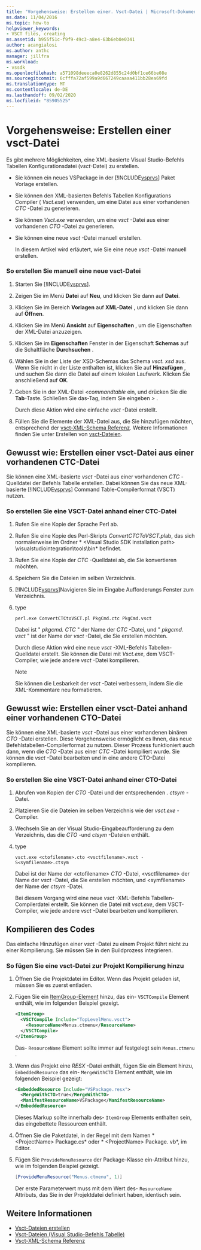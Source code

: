 ```yaml
---
title: 'Vorgehensweise: Erstellen einer. Vsct-Datei | Microsoft-Dokumentation'
ms.date: 11/04/2016
ms.topic: how-to
helpviewer_keywords:
- VSCT files, creating
ms.assetid: b955f51c-f9f9-49c3-a8e4-63b6eb0e0341
author: acangialosi
ms.author: anthc
manager: jillfra
ms.workload:
- vssdk
ms.openlocfilehash: a571098deeeca0e8262d855c24d0bf1ce66be08e
ms.sourcegitcommit: 6cfffa72af599a9d667249caaaa411bb28ea69fd
ms.translationtype: MT
ms.contentlocale: de-DE
ms.lasthandoff: 09/02/2020
ms.locfileid: "85905525"
---
```

# <a name="how-to-create-a-vsct-file"></a>Vorgehensweise: Erstellen einer vsct-Datei

Es gibt mehrere Möglichkeiten, eine XML-basierte Visual Studio-Befehls Tabellen Konfigurationsdatei (*vsct*-Datei) zu erstellen.

- Sie können ein neues VSPackage in der [!INCLUDE[vsprvs](../../code-quality/includes/vsprvs_md.md)] Paket Vorlage erstellen.

- Sie können den XML-basierten Befehls Tabellen Konfigurations Compiler ( *Vsct.exe*) verwenden, um eine Datei aus einer vorhandenen *CTC* -Datei zu generieren.

- Sie können *Vsct.exe* verwenden, um eine *vsct* -Datei aus einer vorhandenen *CTO* -Datei zu generieren.

- Sie können eine neue *vsct* -Datei manuell erstellen.

  In diesem Artikel wird erläutert, wie Sie eine neue *vsct* -Datei manuell erstellen.

### <a name="to-manually-create-a-new-vsct-file"></a>So erstellen Sie manuell eine neue vsct-Datei

1. Starten Sie [!INCLUDE[vsprvs](../../code-quality/includes/vsprvs_md.md)].

2. Zeigen Sie im Menü **Datei** auf **Neu**, und klicken Sie dann auf **Datei**.

3. Klicken Sie im Bereich **Vorlagen** auf **XML-Datei** , und klicken Sie dann auf **Öffnen**.

4. Klicken Sie im Menü **Ansicht** auf **Eigenschaften** , um die Eigenschaften der XML-Datei anzuzeigen.

5. Klicken Sie im **Eigenschaften** Fenster in der Eigenschaft **Schemas** auf die Schaltfläche **Durchsuchen** .

6. Wählen Sie in der Liste der XSD-Schemas das Schema *vsct. xsd* aus. Wenn Sie nicht in der Liste enthalten ist, klicken Sie auf **Hinzufügen** , und suchen Sie dann die Datei auf einem lokalen Laufwerk. Klicken Sie anschließend auf **OK**.

7. Geben Sie in der XML-Datei *<commandtable* ein, und drücken Sie die **Tab**-Taste. Schließen Sie das-Tag, indem Sie eingeben *>* .

    Durch diese Aktion wird eine einfache *vsct* -Datei erstellt.

8. Füllen Sie die Elemente der XML-Datei aus, die Sie hinzufügen möchten, entsprechend der [vsct-XML-Schema Referenz](../../extensibility/vsct-xml-schema-reference.md). Weitere Informationen finden Sie unter Erstellen von [vsct-Dateien](../../extensibility/internals/authoring-dot-vsct-files.md).

<a name="how-to-create-a-dot-vsct-file-from-an-existing-dot-ctc-file"></a>

## <a name="how-to-create-a-vsct-file-from-an-existing-ctc-file"></a>Gewusst wie: Erstellen einer vsct-Datei aus einer vorhandenen CTC-Datei

Sie können eine XML-basierte *vsct* -Datei aus einer vorhandenen *CTC* -Quelldatei der Befehls Tabelle erstellen. Dabei können Sie das neue XML-basierte [!INCLUDE[vsprvs](../../code-quality/includes/vsprvs_md.md)] Command Table-Compilerformat (VSCT) nutzen.

### <a name="to-create-a-vsct-file-from-a-ctc-file"></a>So erstellen Sie eine VSCT-Datei anhand einer CTC-Datei

1. Rufen Sie eine Kopie der Sprache Perl ab.

2. Rufen Sie eine Kopie des Perl-Skripts *ConvertCTCToVSCT.pl*ab, das sich normalerweise im Ordner * \<Visual Studio SDK installation path> \visualstudiointegration\tools\bin* befindet.

3. Rufen Sie eine Kopie der *CTC* -Quelldatei ab, die Sie konvertieren möchten.

4. Speichern Sie die Dateien im selben Verzeichnis.

5. [!INCLUDE[vsprvs](../../code-quality/includes/vsprvs_md.md)]Navigieren Sie im Eingabe Aufforderungs Fenster zum Verzeichnis.

6. type

   ```
   perl.exe ConvertCTCtoVSCT.pl PkgCmd.ctc PkgCmd.vsct
   ```

    Dabei ist " *pkgcmd. CTC* " der Name der *CTC* -Datei, und " *pkgcmd. vsct* " ist der Name der *vsct* -Datei, die Sie erstellen möchten.

    Durch diese Aktion wird eine neue *vsct* -XML-Befehls Tabellen-Quelldatei erstellt. Sie können die Datei mit *Vsct.exe*, dem VSCT-Compiler, wie jede andere *vsct* -Datei kompilieren.

   > [!NOTE]
   > Sie können die Lesbarkeit der *vsct* -Datei verbessern, indem Sie die XML-Kommentare neu formatieren.

<a name="how-to-create-a-dot-vsct-file-from-an-existing-dot-cto-file"></a>

## <a name="how-to-create-a-vsct-file-from-an-existing-cto-file"></a>Gewusst wie: Erstellen einer vsct-Datei anhand einer vorhandenen CTO-Datei

Sie können eine XML-basierte *vsct* -Datei aus einer vorhandenen binären *CTO* -Datei erstellen. Diese Vorgehensweise ermöglicht es Ihnen, das neue Befehlstabellen-Compilerformat zu nutzen. Dieser Prozess funktioniert auch dann, wenn die *CTO* -Datei aus einer *CTC* -Datei kompiliert wurde. Sie können die *vsct* -Datei bearbeiten und in eine andere CTO-Datei kompilieren.

### <a name="to-create-a-vsct-file-from-a-cto-file"></a>So erstellen Sie eine VSCT-Datei anhand einer CTO-Datei

1. Abrufen von Kopien der *CTO* -Datei und der entsprechenden *. ctsym* -Datei.

2. Platzieren Sie die Dateien im selben Verzeichnis wie der *vsct.exe* -Compiler.

3. Wechseln Sie an der Visual Studio-Eingabeaufforderung zu dem Verzeichnis, das die *CTO* -und *ctsym* -Dateien enthält.

4. type

    ```
    vsct.exe <ctofilename>.cto <vsctfilename>.vsct -S<symfilename>.ctsym
    ```

     Dabei ist der Name der \<ctofilename\> *CTO* -Datei, \<vsctfilename\> der Name der *vsct* -Datei, die Sie erstellen möchten, und \<symfilename\> der Name der *ctsym* -Datei.

     Bei diesem Vorgang wird eine neue *vsct* -XML-Befehls Tabellen-Compilerdatei erstellt. Sie können die Datei mit *vsct.exe*, dem VSCT-Compiler, wie jede andere *vsct* -Datei bearbeiten und kompilieren.

## <a name="compile-the-code"></a>Kompilieren des Codes
 Das einfache Hinzufügen einer *vsct* -Datei zu einem Projekt führt nicht zu einer Kompilierung. Sie müssen Sie in den Buildprozess integrieren.

### <a name="to-add-a-vsct-file-to-project-compilation"></a>So fügen Sie eine vsct-Datei zur Projekt Kompilierung hinzu

1. Öffnen Sie die Projektdatei im Editor. Wenn das Projekt geladen ist, müssen Sie es zuerst entladen.

2. Fügen Sie ein [ItemGroup-Element](../../msbuild/itemgroup-element-msbuild.md) hinzu, das ein- `VSCTCompile` Element enthält, wie im folgenden Beispiel gezeigt.

    ```xml
    <ItemGroup>
      <VSCTCompile Include="TopLevelMenu.vsct">
        <ResourceName>Menus.ctmenu</ResourceName>
      </VSCTCompile>
    </ItemGroup>

    ```

     Das- `ResourceName` Element sollte immer auf festgelegt sein `Menus.ctmenu` .

3. Wenn das Projekt eine *RESX* -Datei enthält, fügen Sie ein Element hinzu, `EmbeddedResource` das ein- `MergeWithCTO` Element enthält, wie im folgenden Beispiel gezeigt:

    ```xml
    <EmbeddedResource Include="VSPackage.resx">
      <MergeWithCTO>true</MergeWithCTO>
      <ManifestResourceName>VSPackage</ManifestResourceName>
    </EmbeddedResource>

    ```

     Dieses Markup sollte innerhalb des- `ItemGroup` Elements enthalten sein, das eingebettete Ressourcen enthält.

4. Öffnen Sie die Paketdatei, in der Regel mit dem Namen * \<ProjectName\> Package.cs* oder * \<ProjectName\> Package. vb*, im Editor.

5. Fügen Sie `ProvideMenuResource` der Package-Klasse ein-Attribut hinzu, wie im folgenden Beispiel gezeigt.

    ```csharp
    [ProvideMenuResource("Menus.ctmenu", 1)]
    ```

     Der erste Parameterwert muss mit dem Wert des- `ResourceName` Attributs, das Sie in der Projektdatei definiert haben, identisch sein.

## <a name="see-also"></a>Weitere Informationen
- [Vsct-Dateien erstellen](../../extensibility/internals/authoring-dot-vsct-files.md)
- [Vsct-Dateien (Visual Studio-Befehls Tabelle)](../../extensibility/internals/visual-studio-command-table-dot-vsct-files.md)
- [Vsct-XML-Schema Referenz](../../extensibility/vsct-xml-schema-reference.md)
